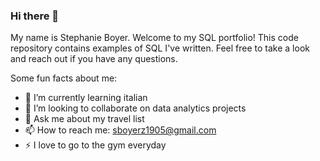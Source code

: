 ### Hi there 👋

My name is Stephanie Boyer. Welcome to my SQL portfolio! This code repository contains examples of SQL I've written. Feel free to take a look and reach out if you have any questions.

Some fun facts about me:
- 🌱 I’m currently learning italian
- 👯 I’m looking to collaborate on data analytics projects
- 💬 Ask me about my travel list 
- 📫 How to reach me: sboyerz1905@gmail.com
- ⚡ I love to go to the gym everyday
